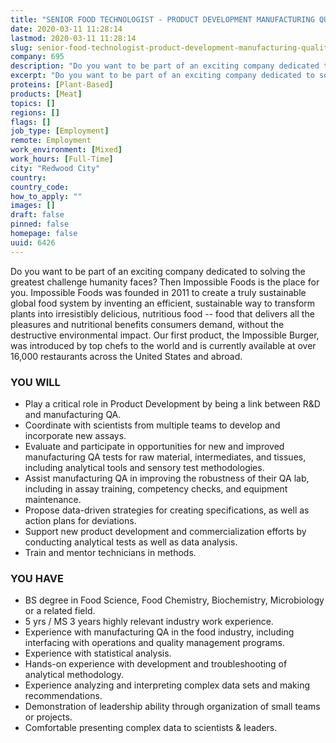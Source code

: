 ```yaml
---
title: "SENIOR FOOD TECHNOLOGIST - PRODUCT DEVELOPMENT MANUFACTURING QUALITY"
date: 2020-03-11 11:28:14
lastmod: 2020-03-11 11:28:14
slug: senior-food-technologist-product-development-manufacturing-quality-6426
company: 695
description: "Do you want to be part of an exciting company dedicated to solving the greatest challenge humanity faces? Then Impossible Foods is the place for you. Impossible Foods was founded in 2011 to create a truly sustainable global food system by inventing an efficient, sustainable way to transform plants into irresistibly delicious, nutritious food -- food that delivers all the pleasures and nutritional benefits consumers demand, without the destructive environmental impact."
excerpt: "Do you want to be part of an exciting company dedicated to solving the greatest challenge humanity faces? Then Impossible Foods is the place for you. Impossible Foods was founded in 2011 to create a truly sustainable global food system by inventing an efficient, sustainable way to transform plants into irresistibly delicious, nutritious food -- food that delivers all the pleasures and nutritional benefits consumers demand, without the destructive environmental impact."
proteins: [Plant-Based]
products: [Meat]
topics: []
regions: []
flags: []
job_type: [Employment]
remote: Employment
work_environment: [Mixed]
work_hours: [Full-Time]
city: "Redwood City"
country: 
country_code: 
how_to_apply: ""
images: []
draft: false
pinned: false
homepage: false
uuid: 6426
---
```

<p>Do you want to be part of an exciting company dedicated to solving the greatest challenge humanity faces? Then Impossible Foods is the place for you. Impossible Foods was founded in 2011 to create a truly sustainable global food system by inventing an efficient, sustainable way to transform plants into irresistibly delicious, nutritious food -- food that delivers all the pleasures and nutritional benefits consumers demand, without the destructive environmental impact. Our first product, the Impossible Burger, was introduced by top chefs to the world and is currently available at over 16,000 restaurants across the United States and abroad.</p>
<h3>YOU WILL</h3>
<ul>
<li>Play a critical role in Product Development by being a link between R&D and manufacturing QA.</li>
<li>Coordinate with scientists from multiple teams to develop and incorporate new assays.</li>
<li>Evaluate and participate in opportunities for new and improved manufacturing QA tests for raw material, intermediates, and tissues, including analytical tools and sensory test methodologies.</li>
<li>Assist manufacturing QA in improving the robustness of their QA lab, including in assay training, competency checks, and equipment maintenance.</li>
<li>Propose data-driven strategies for creating specifications, as well as action plans for deviations.</li>
<li>Support new product development and commercialization efforts by conducting analytical tests as well as data analysis.</li>
<li>Train and mentor technicians in methods.</li>
</ul>
<h3>YOU HAVE</h3>
<ul>
<li>BS degree in Food Science, Food Chemistry, Biochemistry, Microbiology or a related field.</li>
<li>5 yrs / MS 3 years highly relevant industry work experience.</li>
<li>Experience with manufacturing QA in the food industry, including interfacing with operations and quality management programs.</li>
<li>Experience with statistical analysis.</li>
<li>Hands-on experience with development and troubleshooting of analytical methodology.</li>
<li>Experience analyzing and interpreting complex data sets and making recommendations.</li>
<li>Demonstration of leadership ability through organization of small teams or projects.</li>
<li>Comfortable presenting complex data to scientists & leaders.</li>
</ul>
